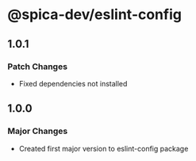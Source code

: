 # @spica-dev/eslint-config

## 1.0.1

### Patch Changes

- Fixed dependencies not installed

## 1.0.0

### Major Changes

- Created first major version to eslint-config package
